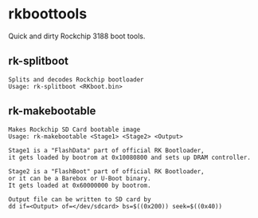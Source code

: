 rkboottools
===========

Quick and dirty Rockchip 3188 boot tools.

rk-splitboot
------------
    Splits and decodes Rockchip bootloader
    Usage: rk-splitboot <RKboot.bin>

rk-makebootable
---------------
    Makes Rockchip SD Card bootable image
    Usage: rk-makebootable <Stage1> <Stage2> <Output>

    Stage1 is a "FlashData" part of official RK Bootloader,
    it gets loaded by bootrom at 0x10080800 and sets up DRAM controller.

    Stage2 is a "FlashBoot" part of official RK Bootloader,
    or it can be a Barebox or U-Boot binary.
    It gets loaded at 0x60000000 by bootrom.

    Output file can be written to SD card by
    dd if=<Output> of=</dev/sdcard> bs=$((0x200)) seek=$((0x40))

